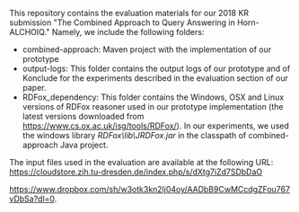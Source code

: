 This repository contains the evaluation materials for our 2018 KR submission "The Combined Approach to Query Answering in Horn-ALCHOIQ." Namely, we include the following folders:

 - combined-approach: Maven project with the implementation of our prototype
 - output-logs: This folder contains the output logs of our prototype and of Konclude for the experiments described in the evaluation section of our paper.
 - RDFox_dependency: This folder contains the Windows, OSX and Linux versions of RDFox reasoner used in our prototype implementation (the latest versions downloaded from https://www.cs.ox.ac.uk/isg/tools/RDFox/). In our experiments, we used the windows library *RDFox\lib\JRDFox.jar* in the classpath of combined-approach Java project. 
 
 The input files used in the evaluation are available at the following URL: 
https://cloudstore.zih.tu-dresden.de/index.php/s/dXtg7iZd7SDbDaO

https://www.dropbox.com/sh/w3otk3kn2lj04oy/AADbB9CwMCcdgZFou767vDbSa?dl=0.

